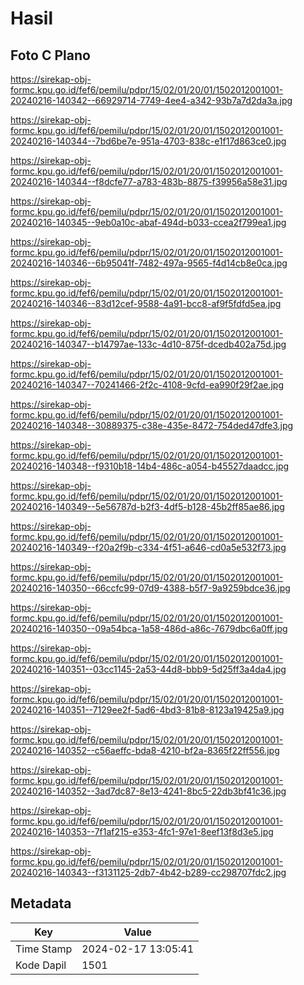 # Hasil

## Foto C Plano

https://sirekap-obj-formc.kpu.go.id/fef6/pemilu/pdpr/15/02/01/20/01/1502012001001-20240216-140342--66929714-7749-4ee4-a342-93b7a7d2da3a.jpg

https://sirekap-obj-formc.kpu.go.id/fef6/pemilu/pdpr/15/02/01/20/01/1502012001001-20240216-140344--7bd6be7e-951a-4703-838c-e1f17d863ce0.jpg

https://sirekap-obj-formc.kpu.go.id/fef6/pemilu/pdpr/15/02/01/20/01/1502012001001-20240216-140344--f8dcfe77-a783-483b-8875-f39956a58e31.jpg

https://sirekap-obj-formc.kpu.go.id/fef6/pemilu/pdpr/15/02/01/20/01/1502012001001-20240216-140345--9eb0a10c-abaf-494d-b033-ccea2f799ea1.jpg

https://sirekap-obj-formc.kpu.go.id/fef6/pemilu/pdpr/15/02/01/20/01/1502012001001-20240216-140346--6b95041f-7482-497a-9565-f4d14cb8e0ca.jpg

https://sirekap-obj-formc.kpu.go.id/fef6/pemilu/pdpr/15/02/01/20/01/1502012001001-20240216-140346--83d12cef-9588-4a91-bcc8-af9f5fdfd5ea.jpg

https://sirekap-obj-formc.kpu.go.id/fef6/pemilu/pdpr/15/02/01/20/01/1502012001001-20240216-140347--b14797ae-133c-4d10-875f-dcedb402a75d.jpg

https://sirekap-obj-formc.kpu.go.id/fef6/pemilu/pdpr/15/02/01/20/01/1502012001001-20240216-140347--70241466-2f2c-4108-9cfd-ea990f29f2ae.jpg

https://sirekap-obj-formc.kpu.go.id/fef6/pemilu/pdpr/15/02/01/20/01/1502012001001-20240216-140348--30889375-c38e-435e-8472-754ded47dfe3.jpg

https://sirekap-obj-formc.kpu.go.id/fef6/pemilu/pdpr/15/02/01/20/01/1502012001001-20240216-140348--f9310b18-14b4-486c-a054-b45527daadcc.jpg

https://sirekap-obj-formc.kpu.go.id/fef6/pemilu/pdpr/15/02/01/20/01/1502012001001-20240216-140349--5e56787d-b2f3-4df5-b128-45b2ff85ae86.jpg

https://sirekap-obj-formc.kpu.go.id/fef6/pemilu/pdpr/15/02/01/20/01/1502012001001-20240216-140349--f20a2f9b-c334-4f51-a646-cd0a5e532f73.jpg

https://sirekap-obj-formc.kpu.go.id/fef6/pemilu/pdpr/15/02/01/20/01/1502012001001-20240216-140350--66ccfc99-07d9-4388-b5f7-9a9259bdce36.jpg

https://sirekap-obj-formc.kpu.go.id/fef6/pemilu/pdpr/15/02/01/20/01/1502012001001-20240216-140350--09a54bca-1a58-486d-a86c-7679dbc6a0ff.jpg

https://sirekap-obj-formc.kpu.go.id/fef6/pemilu/pdpr/15/02/01/20/01/1502012001001-20240216-140351--03cc1145-2a53-44d8-bbb9-5d25ff3a4da4.jpg

https://sirekap-obj-formc.kpu.go.id/fef6/pemilu/pdpr/15/02/01/20/01/1502012001001-20240216-140351--7129ee2f-5ad6-4bd3-81b8-8123a19425a9.jpg

https://sirekap-obj-formc.kpu.go.id/fef6/pemilu/pdpr/15/02/01/20/01/1502012001001-20240216-140352--c56aeffc-bda8-4210-bf2a-8365f22ff556.jpg

https://sirekap-obj-formc.kpu.go.id/fef6/pemilu/pdpr/15/02/01/20/01/1502012001001-20240216-140352--3ad7dc87-8e13-4241-8bc5-22db3bf41c36.jpg

https://sirekap-obj-formc.kpu.go.id/fef6/pemilu/pdpr/15/02/01/20/01/1502012001001-20240216-140353--7f1af215-e353-4fc1-97e1-8eef13f8d3e5.jpg

https://sirekap-obj-formc.kpu.go.id/fef6/pemilu/pdpr/15/02/01/20/01/1502012001001-20240216-140343--f3131125-2db7-4b42-b289-cc298707fdc2.jpg


## Metadata

| Key        | Value               |
| ---------- | ------------------- |
| Time Stamp | 2024-02-17 13:05:41 |
| Kode Dapil | 1501                |



